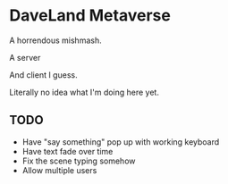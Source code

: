# DaveLand Metaverse

A horrendous mishmash.

A server

And client I guess.

Literally no idea what I'm doing here yet.

## TODO

- Have "say something" pop up with working keyboard
- Have text fade over time
- Fix the scene typing somehow
- Allow multiple users